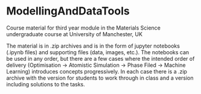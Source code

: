 # ModellingAndDataTools
Course material for third year module in the Materials Science undergraduate course at University of Manchester, UK

The material is in .zip archives and is in the form of jupyter notebooks (.ipynb files) and supporting files (data, images, etc.). The notebooks can be used in any order, but there are a few cases where the intended order of delivery (Optimisation -> Atomistic Simulation -> Phase Filed -> Machine Learning) introduces concepts progressively. In each case there is a .zip archive with the version for students to work through in class and a version including solutions to the tasks.
